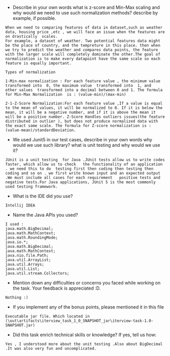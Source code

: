 - Describe in your own words what is z-score and Min-Max scaling and why would we need to use such normalization methods? describe by example, if possible.
```
When we need to comparing features of data in dataset,such as weather data, housing price ,etc , we will face an issue when the features are on drastically  scales.
For example, a dataset of weather. Two potential features data might be the place of country, and the tempreture in this place. then when we try to predict the weather and compares data points, the feature with the larger scale will completely dominate the other.The goal of normalization is to make every datapoint have the same scale so each feature is equally important. 

Types of normalization 

1-Min-max normalization : For each feature value , the minimum value transformed into  0, the maximum value  transformed into  1, and  other values  transformed into a decimal between 0 and 1. The formula for Min-Max Normalization  is : (value-min)/(max-min)

2-1-Z-Score Normalization:For each feature value ,If a value is equal to the mean of values, it will be normalized to 0. If it is below the mean, it will be a negative number, and if it is above the mean it will be a positive number. Z-Score Handles outliers issues(the feature distributed in outlier ), but does not produce normalized data with the exact same scale. The formula for Z-score normalization is : (value-mean)/standardDeviation.
```

- We used Junit5 in our test cases, describe in your own words why would we use such library? 
what is unit testing and why would we use it?
```
JUnit is a unit testing  for Java .JUnit tests allow us to write codes faster, which allow us to check   the functionality of an application . we need this to do  testing first then coding then testing then coding and so on . we first write known input and an expected output .We must include all cases for each requirement   positive tests and  negative tests.For Java applications, JUnit 5 is the most commonly used testing framework.
```
- What is the IDE did you use?
```
Intellij IDEA
```

- Name the Java APIs you used?
```
I used :
java.math.BigDecimal;
java.math.MathContext;
java.math.RoundingMode;
java.io.*;
java.math.BigDecimal;
java.math.MathContext;
java.nio.file.Path;
java.util.ArrayList;
java.util.Arrays;
java.util.List;
java.util.stream.Collectors;
```

- Mention down any difficulties or concerns you faced while working on the task. Your feedback is appreciated :D.
```
Nothing :)
```

- If you implement any of the bonus points, please mentioned it in this file
```
Executable jar file. Which located in (\out\artifacts\iterview_task_1_0_SNAPSHOT_jar\iterview-task-1.0-SNAPSHOT.jar)
```

- Did this task enrich technical skills or knowledge? If yes, tell us how: 
```
Yes , I understood more about the unit testing .Also about BigDecimal .It was also very fun and uncomplicated.
```
